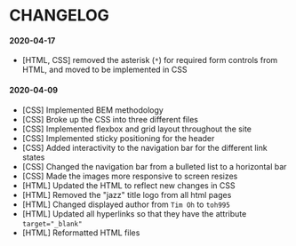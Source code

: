 # CHANGELOG

#### 2020-04-17
- [HTML, CSS] removed the asterisk (`*`) for required form controls from HTML, and moved to be implemented in CSS

#### 2020-04-09
- [CSS] Implemented BEM methodology
- [CSS] Broke up the CSS into three different files
- [CSS] Implemented flexbox and grid layout throughout the site
- [CSS] Implemented sticky positioning for the header
- [CSS] Added interactivity to the navigation bar for the different link states
- [CSS] Changed the navigation bar from a bulleted list to a horizontal bar
- [CSS] Made the images more responsive to screen resizes
- [HTML] Updated the HTML to reflect new changes in CSS
- [HTML] Removed the "jazz" title logo from all html pages
- [HTML] Changed displayed author from `Tim Oh` to `toh995`
- [HTML] Updated all hyperlinks so that they have the attribute `target="_blank"`
- [HTML] Reformatted HTML files